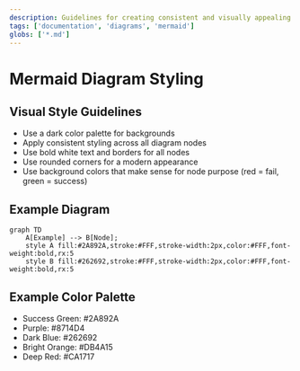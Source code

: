 ```yaml
---
description: Guidelines for creating consistent and visually appealing Mermaid diagrams
tags: ['documentation', 'diagrams', 'mermaid']
globs: ['*.md']
---
```


# Mermaid Diagram Styling

## Visual Style Guidelines

- Use a dark color palette for backgrounds
- Apply consistent styling across all diagram nodes
- Use bold white text and borders for all nodes
- Use rounded corners for a modern appearance
- Use background colors that make sense for node purpose (red = fail, green = success)

## Example Diagram

```mermaid
graph TD
    A[Example] --> B[Node];
    style A fill:#2A892A,stroke:#FFF,stroke-width:2px,color:#FFF,font-weight:bold,rx:5
    style B fill:#262692,stroke:#FFF,stroke-width:2px,color:#FFF,font-weight:bold,rx:5
```

## Example Color Palette

- Success Green: #2A892A
- Purple: #8714D4
- Dark Blue: #262692
- Bright Orange: #DB4A15
- Deep Red: #CA1717
